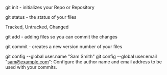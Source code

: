 git init -  initializes your Repo or Repository

git status - the status of your files

Tracked, Untracked, Changed

git add - adding files so you can commit the changes

git commit - creates a new version number of your files

git config --global user.name "Sam Smith"
git config --global user.email "sam@example.com":
Configure the author name and email address to be used with your commits.
